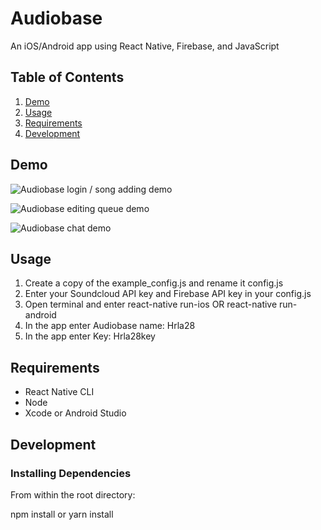 # Audiobase

An iOS/Android app using React Native, Firebase, and JavaScript



## Table of Contents

1. [Demo](#demo)
1. [Usage](#usage)
1. [Requirements](#requirements)
1. [Development](#development)

## Demo

![Audiobase login / song adding demo](https://media.giphy.com/media/eMyGTDq1jvobtlhb8Q/giphy.gif)

![Audiobase editing queue demo](https://media.giphy.com/media/h52bkhYXzg2JGvFzsJ/giphy.gif)

![Audiobase chat demo](https://media.giphy.com/media/PhZ0hKVmdNncRJBEIG/giphy.gif)

## Usage

1. Create a copy of the example_config.js and rename it config.js
2. Enter your Soundcloud API key and Firebase API key in your config.js
3. Open terminal and enter react-native run-ios OR react-native run-android
4. In the app enter Audiobase name: Hrla28
5. In the app enter Key: Hrla28key

## Requirements

- React Native CLI
- Node
- Xcode or Android Studio

## Development

### Installing Dependencies

From within the root directory:

npm install or yarn install
